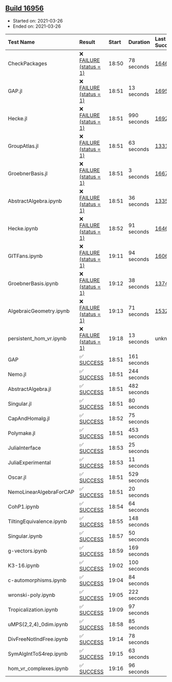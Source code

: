 ## [Build 16956](https://oscarci.mathematik.uni-kl.de/job/oscar/16956/)

* Started on: 2021-03-26
* Ended on: 2021-03-26

| Test Name    | Result | Start | Duration | Last Success | First Failure |
|:-------------|:-------|:------|:---------|:-------------|:--------------|
| CheckPackages | ❌ [FAILURE (status = 1)](https://oscarci.mathematik.uni-kl.de/job/oscar/16956/artifact/logs/build-16956/CheckPackages.log) | 18:50 | 78 seconds | [16463](https://oscarci.mathematik.uni-kl.de/job/oscar/16463/) | [16464](https://oscarci.mathematik.uni-kl.de/job/oscar/16464/) |
| GAP.jl | ❌ [FAILURE (status = 1)](https://oscarci.mathematik.uni-kl.de/job/oscar/16956/artifact/logs/build-16956/GAP.jl.log) | 18:51 | 13 seconds | [16955](https://oscarci.mathematik.uni-kl.de/job/oscar/16955/) | [16956](https://oscarci.mathematik.uni-kl.de/job/oscar/16956/) |
| Hecke.jl | ❌ [FAILURE (status = 1)](https://oscarci.mathematik.uni-kl.de/job/oscar/16956/artifact/logs/build-16956/Hecke.jl.log) | 18:51 | 990 seconds | [16920](https://oscarci.mathematik.uni-kl.de/job/oscar/16920/) | [16921](https://oscarci.mathematik.uni-kl.de/job/oscar/16921/) |
| GroupAtlas.jl | ❌ [FAILURE (status = 1)](https://oscarci.mathematik.uni-kl.de/job/oscar/16956/artifact/logs/build-16956/GroupAtlas.jl.log) | 18:51 | 63 seconds | [13311](https://oscarci.mathematik.uni-kl.de/job/oscar/13311/) | [13312](https://oscarci.mathematik.uni-kl.de/job/oscar/13312/) |
| GroebnerBasis.jl | ❌ [FAILURE (status = 1)](https://oscarci.mathematik.uni-kl.de/job/oscar/16956/artifact/logs/build-16956/GroebnerBasis.jl.log) | 18:51 | 3 seconds | [16676](https://oscarci.mathematik.uni-kl.de/job/oscar/16676/) | [16677](https://oscarci.mathematik.uni-kl.de/job/oscar/16677/) |
| AbstractAlgebra.ipynb | ❌ [FAILURE (status = 1)](https://oscarci.mathematik.uni-kl.de/job/oscar/16956/artifact/logs/build-16956/AbstractAlgebra.ipynb.log) | 18:51 | 36 seconds | [13355](https://oscarci.mathematik.uni-kl.de/job/oscar/13355/) | [13356](https://oscarci.mathematik.uni-kl.de/job/oscar/13356/) |
| Hecke.ipynb | ❌ [FAILURE (status = 1)](https://oscarci.mathematik.uni-kl.de/job/oscar/16956/artifact/logs/build-16956/Hecke.ipynb.log) | 18:52 | 91 seconds | [16463](https://oscarci.mathematik.uni-kl.de/job/oscar/16463/) | [16464](https://oscarci.mathematik.uni-kl.de/job/oscar/16464/) |
| GITFans.ipynb | ❌ [FAILURE (status = 1)](https://oscarci.mathematik.uni-kl.de/job/oscar/16956/artifact/logs/build-16956/GITFans.ipynb.log) | 19:11 | 94 seconds | [16068](https://oscarci.mathematik.uni-kl.de/job/oscar/16068/) | [16069](https://oscarci.mathematik.uni-kl.de/job/oscar/16069/) |
| GroebnerBasis.ipynb | ❌ [FAILURE (status = 1)](https://oscarci.mathematik.uni-kl.de/job/oscar/16956/artifact/logs/build-16956/GroebnerBasis.ipynb.log) | 19:12 | 38 seconds | [13748](https://oscarci.mathematik.uni-kl.de/job/oscar/13748/) | [13749](https://oscarci.mathematik.uni-kl.de/job/oscar/13749/) |
| AlgebraicGeometry.ipynb | ❌ [FAILURE (status = 1)](https://oscarci.mathematik.uni-kl.de/job/oscar/16956/artifact/logs/build-16956/AlgebraicGeometry.ipynb.log) | 19:13 | 71 seconds | [15322](https://oscarci.mathematik.uni-kl.de/job/oscar/15322/) | [15323](https://oscarci.mathematik.uni-kl.de/job/oscar/15323/) |
| persistent_hom_vr.ipynb | ❌ [FAILURE (status = 1)](https://oscarci.mathematik.uni-kl.de/job/oscar/16956/artifact/logs/build-16956/persistent_hom_vr.ipynb.log) | 19:18 | 13 seconds | unknown | unknown |
| GAP | ✅ [SUCCESS](https://oscarci.mathematik.uni-kl.de/job/oscar/16956/artifact/logs/build-16956/GAP.log) | 18:51 | 161 seconds |  |  |
| Nemo.jl | ✅ [SUCCESS](https://oscarci.mathematik.uni-kl.de/job/oscar/16956/artifact/logs/build-16956/Nemo.jl.log) | 18:51 | 244 seconds |  |  |
| AbstractAlgebra.jl | ✅ [SUCCESS](https://oscarci.mathematik.uni-kl.de/job/oscar/16956/artifact/logs/build-16956/AbstractAlgebra.jl.log) | 18:51 | 482 seconds |  |  |
| Singular.jl | ✅ [SUCCESS](https://oscarci.mathematik.uni-kl.de/job/oscar/16956/artifact/logs/build-16956/Singular.jl.log) | 18:51 | 80 seconds |  |  |
| CapAndHomalg.jl | ✅ [SUCCESS](https://oscarci.mathematik.uni-kl.de/job/oscar/16956/artifact/logs/build-16956/CapAndHomalg.jl.log) | 18:52 | 75 seconds |  |  |
| Polymake.jl | ✅ [SUCCESS](https://oscarci.mathematik.uni-kl.de/job/oscar/16956/artifact/logs/build-16956/Polymake.jl.log) | 18:51 | 453 seconds |  |  |
| JuliaInterface | ✅ [SUCCESS](https://oscarci.mathematik.uni-kl.de/job/oscar/16956/artifact/logs/build-16956/JuliaInterface.log) | 18:53 | 25 seconds |  |  |
| JuliaExperimental | ✅ [SUCCESS](https://oscarci.mathematik.uni-kl.de/job/oscar/16956/artifact/logs/build-16956/JuliaExperimental.log) | 18:53 | 11 seconds |  |  |
| Oscar.jl | ✅ [SUCCESS](https://oscarci.mathematik.uni-kl.de/job/oscar/16956/artifact/logs/build-16956/Oscar.jl.log) | 18:51 | 529 seconds |  |  |
| NemoLinearAlgebraForCAP | ✅ [SUCCESS](https://oscarci.mathematik.uni-kl.de/job/oscar/16956/artifact/logs/build-16956/NemoLinearAlgebraForCAP.log) | 18:51 | 20 seconds |  |  |
| CohP1.ipynb | ✅ [SUCCESS](https://oscarci.mathematik.uni-kl.de/job/oscar/16956/artifact/logs/build-16956/CohP1.ipynb.log) | 18:54 | 64 seconds |  |  |
| TiltingEquivalence.ipynb | ✅ [SUCCESS](https://oscarci.mathematik.uni-kl.de/job/oscar/16956/artifact/logs/build-16956/TiltingEquivalence.ipynb.log) | 18:55 | 148 seconds |  |  |
| Singular.ipynb | ✅ [SUCCESS](https://oscarci.mathematik.uni-kl.de/job/oscar/16956/artifact/logs/build-16956/Singular.ipynb.log) | 18:57 | 50 seconds |  |  |
| g-vectors.ipynb | ✅ [SUCCESS](https://oscarci.mathematik.uni-kl.de/job/oscar/16956/artifact/logs/build-16956/g-vectors.ipynb.log) | 18:59 | 169 seconds |  |  |
| K3-16.ipynb | ✅ [SUCCESS](https://oscarci.mathematik.uni-kl.de/job/oscar/16956/artifact/logs/build-16956/K3-16.ipynb.log) | 19:02 | 100 seconds |  |  |
| c-automorphisms.ipynb | ✅ [SUCCESS](https://oscarci.mathematik.uni-kl.de/job/oscar/16956/artifact/logs/build-16956/c-automorphisms.ipynb.log) | 19:04 | 84 seconds |  |  |
| wronski-poly.ipynb | ✅ [SUCCESS](https://oscarci.mathematik.uni-kl.de/job/oscar/16956/artifact/logs/build-16956/wronski-poly.ipynb.log) | 19:05 | 222 seconds |  |  |
| Tropicalization.ipynb | ✅ [SUCCESS](https://oscarci.mathematik.uni-kl.de/job/oscar/16956/artifact/logs/build-16956/Tropicalization.ipynb.log) | 19:09 | 97 seconds |  |  |
| uMPS(2,2,4)_0dim.ipynb | ✅ [SUCCESS](https://oscarci.mathematik.uni-kl.de/job/oscar/16956/artifact/logs/build-16956/uMPS-2-2-4-_0dim.ipynb.log) | 18:58 | 85 seconds |  |  |
| DivFreeNotIndFree.ipynb | ✅ [SUCCESS](https://oscarci.mathematik.uni-kl.de/job/oscar/16956/artifact/logs/build-16956/DivFreeNotIndFree.ipynb.log) | 19:14 | 78 seconds |  |  |
| SymAlgIntToS4rep.ipynb | ✅ [SUCCESS](https://oscarci.mathematik.uni-kl.de/job/oscar/16956/artifact/logs/build-16956/SymAlgIntToS4rep.ipynb.log) | 19:15 | 63 seconds |  |  |
| hom_vr_complexes.ipynb | ✅ [SUCCESS](https://oscarci.mathematik.uni-kl.de/job/oscar/16956/artifact/logs/build-16956/hom_vr_complexes.ipynb.log) | 19:16 | 96 seconds |  |  |
